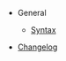 <!-- markdownlint-disable-next-line first-line-h1 -->
- General
  - [Syntax](general/syntax)

- [Changelog](/CHANGELOG)
